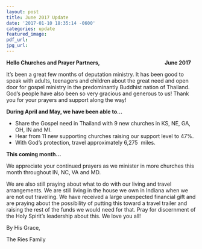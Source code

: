 ```yaml
---
layout: post
title: June 2017 Update
date: '2017-01-10 18:35:14 -0600'
categories: update
featured_image:
pdf_url:
jpg_url:
---
```



**Hello Churches and Prayer Partners, &nbsp; &nbsp; &nbsp; &nbsp; &nbsp; &nbsp; &nbsp; &nbsp; &nbsp; &nbsp; &nbsp; &nbsp; &nbsp; &nbsp; &nbsp; &nbsp; &nbsp; &nbsp; &nbsp; &nbsp; &nbsp; &nbsp; &nbsp; &nbsp; &nbsp; &nbsp;June 2017**

It’s been a great few months of deputation ministry. It has been good to speak with adults, teenagers and children about the great need and open door for gospel ministry in the predominantly Buddhist nation of Thailand. God’s people have also been so very gracious and generous to us! Thank you for your prayers and support along the way!

**During April and May, we have been able to…**

* Share the Gospel need in Thailand with 9 new churches in KS, NE, GA, OH, IN and MI.
* Hear from 11 new supporting churches raising our support level to 47%.
* With God’s protection, travel approximately 6,275 &nbsp;miles.

**This coming month…**

We appreciate your continued prayers as we minister in more churches this month throughout IN, NC, VA and MD.

We are also still praying about what to do with our living and travel arrangements. We are still living in the house we own in Indiana when we are not out traveling. We have received a large unexpected financial gift and are praying about the possibility of putting this toward a travel trailer and raising the rest of the funds we would need for that. Pray for discernment of the Holy Spirit’s leadership about this. We love you all!

By His Grace,

The Ries Family